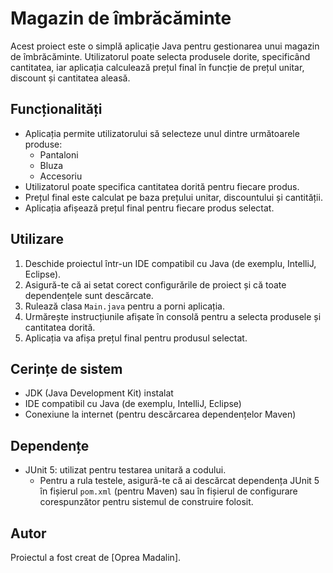# Magazin de îmbrăcăminte

Acest proiect este o simplă aplicație Java pentru gestionarea unui magazin de îmbrăcăminte. Utilizatorul poate selecta produsele dorite, specificând cantitatea, iar aplicația calculează prețul final în funcție de prețul unitar, discount și cantitatea aleasă.

## Funcționalități

- Aplicația permite utilizatorului să selecteze unul dintre următoarele produse:
    - Pantaloni
    - Bluza
    - Accesoriu
- Utilizatorul poate specifica cantitatea dorită pentru fiecare produs.
- Prețul final este calculat pe baza prețului unitar, discountului și cantității.
- Aplicația afișează prețul final pentru fiecare produs selectat.

## Utilizare

1. Deschide proiectul într-un IDE compatibil cu Java (de exemplu, IntelliJ, Eclipse).
2. Asigură-te că ai setat corect configurările de proiect și că toate dependențele sunt descărcate.
3. Rulează clasa `Main.java` pentru a porni aplicația.
4. Urmărește instrucțiunile afișate în consolă pentru a selecta produsele și cantitatea dorită.
5. Aplicația va afișa prețul final pentru produsul selectat.

## Cerințe de sistem

- JDK (Java Development Kit) instalat
- IDE compatibil cu Java (de exemplu, IntelliJ, Eclipse)
- Conexiune la internet (pentru descărcarea dependențelor Maven)

## Dependențe

- JUnit 5: utilizat pentru testarea unitară a codului.
    - Pentru a rula testele, asigură-te că ai descărcat dependența JUnit 5 în fișierul `pom.xml` (pentru Maven) sau în fișierul de configurare corespunzător pentru sistemul de construire folosit.

## Autor

Proiectul a fost creat de [Oprea Madalin].
